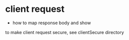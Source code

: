 # client request

- how to map response body and show

to make client request secure, see clientSecure directory

